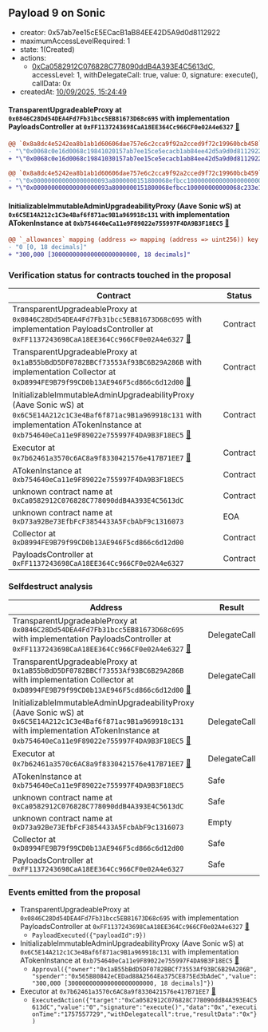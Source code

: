 ## Payload 9 on Sonic

- creator: 0x57ab7ee15cE5ECacB1aB84EE42D5A9d0d8112922
- maximumAccessLevelRequired: 1
- state: 1(Created)
- actions:
  - [0xCa0582912C076828C778090ddB4A393E4C5613dC](https://sonicscan.org/tx/0xCa0582912C076828C778090ddB4A393E4C5613dC), accessLevel: 1, withDelegateCall: true, value: 0, signature: execute(), callData: 0x
- createdAt: [10/09/2025, 15:24:49](https://sonicscan.org/tx/0x36bc5b5a510d376eb069ded7dc55d1bf6090518cc49f33a640eda281c2dc226d)

#### TransparentUpgradeableProxy at `0x0846C28Dd54DEA4Fd7Fb31bcc5EB81673D68c695` with implementation PayloadsController at `0xFF1137243698CaA18EE364Cc966CF0e02A4e6327` [:ghost:](https://github.com/bgd-labs/aave-address-book  "GovernanceV3Sonic.PAYLOADS_CONTROLLER")

```diff
@@ `0x8a8dc4e5242ea8b1ab1d60606dae757e6c2cca9f92a2cced9f72c19960bcb458` raw  @@
- "\"0x0068c0e16d0068c19841020157ab7ee15ce5ecacb1ab84ee42d5a9d0d8112922\""
+ "\"0x0068c0e16d0068c19841030157ab7ee15ce5ecacb1ab84ee42d5a9d0d8112922\""

@@ `0x8a8dc4e5242ea8b1ab1d60606dae757e6c2cca9f92a2cced9f72c19960bcb459` raw  @@
- "\"0x000000000000000000093a8000000151800068efbcc100000000000000000000\""
+ "\"0x000000000000000000093a8000000151800068efbcc100000000000068c233e1\""

```
#### InitializableImmutableAdminUpgradeabilityProxy (Aave Sonic wS) at `0x6C5E14A212c1C3e4Baf6f871ac9B1a969918c131` with implementation ATokenInstance at `0xb754640eCa11e9F89022e755997F4DA9B3F18EC5` [:ghost:](https://github.com/bgd-labs/aave-address-book  "AaveV3Sonic.ASSETS.wS.A_TOKEN")

```diff
@@ `_allowances` mapping (address => mapping (address => uint256)) key `0x1ab55bbdd5df0782bbcf73553af93bc6b29a286b`.0x565b80842ecedad88a2564ea375ce875ed3badec @@
- "0 [0, 18 decimals]"
+ "300,000 [300000000000000000000000, 18 decimals]"

```
### Verification status for contracts touched in the proposal

| Contract | Status |
|---------|------------|
| TransparentUpgradeableProxy at `0x0846C28Dd54DEA4Fd7Fb31bcc5EB81673D68c695` with implementation PayloadsController at `0xFF1137243698CaA18EE364Cc966CF0e02A4e6327` [:ghost:](https://github.com/bgd-labs/aave-address-book  "GovernanceV3Sonic.PAYLOADS_CONTROLLER") | Contract |
| TransparentUpgradeableProxy at `0x1aB55bBdD5DF0782BBCf73553Af93BC6B29A286B` with implementation Collector at `0xD8994FE9B79f99CD0b13AE946F5cd866c6d12d00` [:ghost:](https://github.com/bgd-labs/aave-address-book  "AaveV3Sonic.COLLECTOR") | Contract |
| InitializableImmutableAdminUpgradeabilityProxy (Aave Sonic wS) at `0x6C5E14A212c1C3e4Baf6f871ac9B1a969918c131` with implementation ATokenInstance at `0xb754640eCa11e9F89022e755997F4DA9B3F18EC5` [:ghost:](https://github.com/bgd-labs/aave-address-book  "AaveV3Sonic.ASSETS.wS.A_TOKEN") | Contract |
| Executor at `0x7b62461a3570c6AC8a9f8330421576e417B71EE7` [:ghost:](https://github.com/bgd-labs/aave-address-book  "AaveV3Sonic.ACL_ADMIN") | Contract |
| ATokenInstance at `0xb754640eCa11e9F89022e755997F4DA9B3F18EC5` | Contract |
| unknown contract name at `0xCa0582912C076828C778090ddB4A393E4C5613dC` | Contract |
| unknown contract name at `0xD73a92Be73EfbFcF3854433A5FcbAbF9c1316073` | EOA |
| Collector at `0xD8994FE9B79f99CD0b13AE946F5cd866c6d12d00` | Contract |
| PayloadsController at `0xFF1137243698CaA18EE364Cc966CF0e02A4e6327` | Contract |

### Selfdestruct analysis

| Address | Result |
|---------|------------|
| TransparentUpgradeableProxy at `0x0846C28Dd54DEA4Fd7Fb31bcc5EB81673D68c695` with implementation PayloadsController at `0xFF1137243698CaA18EE364Cc966CF0e02A4e6327` [:ghost:](https://github.com/bgd-labs/aave-address-book  "GovernanceV3Sonic.PAYLOADS_CONTROLLER") | DelegateCall |
| TransparentUpgradeableProxy at `0x1aB55bBdD5DF0782BBCf73553Af93BC6B29A286B` with implementation Collector at `0xD8994FE9B79f99CD0b13AE946F5cd866c6d12d00` [:ghost:](https://github.com/bgd-labs/aave-address-book  "AaveV3Sonic.COLLECTOR") | DelegateCall |
| InitializableImmutableAdminUpgradeabilityProxy (Aave Sonic wS) at `0x6C5E14A212c1C3e4Baf6f871ac9B1a969918c131` with implementation ATokenInstance at `0xb754640eCa11e9F89022e755997F4DA9B3F18EC5` [:ghost:](https://github.com/bgd-labs/aave-address-book  "AaveV3Sonic.ASSETS.wS.A_TOKEN") | DelegateCall |
| Executor at `0x7b62461a3570c6AC8a9f8330421576e417B71EE7` [:ghost:](https://github.com/bgd-labs/aave-address-book  "AaveV3Sonic.ACL_ADMIN") | DelegateCall |
| ATokenInstance at `0xb754640eCa11e9F89022e755997F4DA9B3F18EC5` | Safe |
| unknown contract name at `0xCa0582912C076828C778090ddB4A393E4C5613dC` | Safe |
| unknown contract name at `0xD73a92Be73EfbFcF3854433A5FcbAbF9c1316073` | Empty |
| Collector at `0xD8994FE9B79f99CD0b13AE946F5cd866c6d12d00` | Safe |
| PayloadsController at `0xFF1137243698CaA18EE364Cc966CF0e02A4e6327` | Safe |

### Events emitted from the proposal

- TransparentUpgradeableProxy at `0x0846C28Dd54DEA4Fd7Fb31bcc5EB81673D68c695` with implementation PayloadsController at `0xFF1137243698CaA18EE364Cc966CF0e02A4e6327` [:ghost:](https://github.com/bgd-labs/aave-address-book  "GovernanceV3Sonic.PAYLOADS_CONTROLLER")
  - `PayloadExecuted({"payloadId":9})`
- InitializableImmutableAdminUpgradeabilityProxy (Aave Sonic wS) at `0x6C5E14A212c1C3e4Baf6f871ac9B1a969918c131` with implementation ATokenInstance at `0xb754640eCa11e9F89022e755997F4DA9B3F18EC5` [:ghost:](https://github.com/bgd-labs/aave-address-book  "AaveV3Sonic.ASSETS.wS.A_TOKEN")
  - `Approval({"owner":"0x1aB55bBdD5DF0782BBCf73553Af93BC6B29A286B","spender":"0x565B80842eCEDad88A2564Ea375CE875Ed3bAdeC","value":"300,000 [300000000000000000000000, 18 decimals]"})`
- Executor at `0x7b62461a3570c6AC8a9f8330421576e417B71EE7` [:ghost:](https://github.com/bgd-labs/aave-address-book  "AaveV3Sonic.ACL_ADMIN")
  - `ExecutedAction({"target":"0xCa0582912C076828C778090ddB4A393E4C5613dC","value":"0","signature":"execute()","data":"0x","executionTime":"1757557729","withDelegatecall":true,"resultData":"0x"})`
